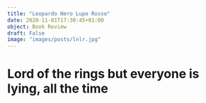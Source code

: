 ```yaml
---
title: "Leopardo Nero Lupo Rosso"
date: 2020-11-01T17:30:45+01:00
object: Book Review
draft: False 
image: "images/posts/lnlr.jpg"
---
```


# Lord of the rings but everyone is lying, all the time 

